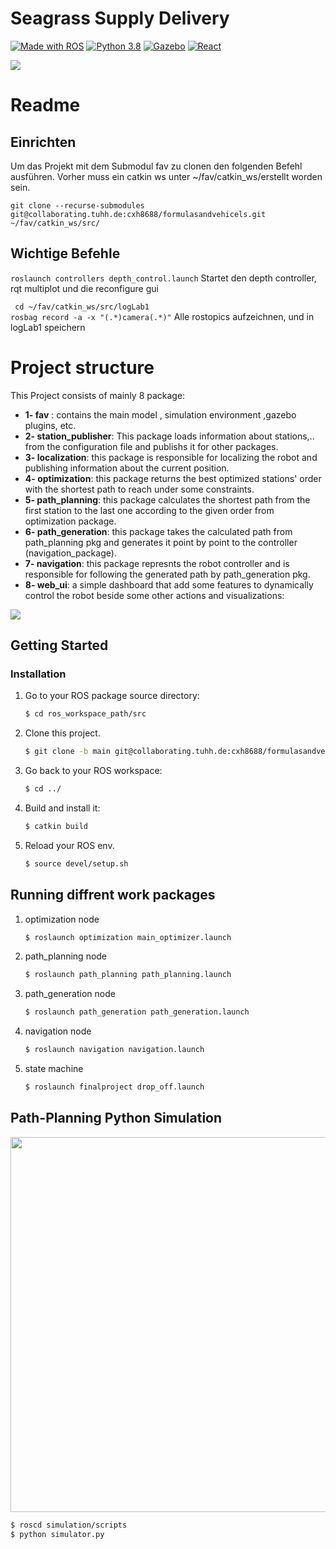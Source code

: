 # Seagrass Supply Delivery

[![Made with ROS](https://img.shields.io/badge/Made%20with-ROS-green?&logo=ros)](http://wiki.ros.org/)
[![Python 3.8](https://img.shields.io/badge/Python-3.8-3776AB?logo=python)](https://www.python.org/downloads/release/python-360/)
[![Gazebo](https://img.shields.io/badge/GAZEBO-orange?logo=gazebo&logoColor=white)](https://gazebosim.org/home)
[![React](https://img.shields.io/badge/REACT-blue?logo=react&logoColor=white)](https://reactjs.org/)


![](./main_process.png)


# Readme

## Einrichten

Um das Projekt mit dem Submodul fav zu clonen den folgenden Befehl ausführen. Vorher muss ein catkin ws unter ~/fav/catkin_ws/erstellt 
worden sein.

`git clone --recurse-submodules git@collaborating.tuhh.de:cxh8688/formulasandvehicels.git ~/fav/catkin_ws/src/`

## Wichtige Befehle

`roslaunch controllers depth_control.launch`  Startet den depth controller, rqt multiplot und       die reconfigure gui

` cd ~/fav/catkin_ws/src/logLab1` <br />
 `rosbag record -a -x "(.*)camera(.*)"` Alle rostopics aufzeichnen, und in logLab1 speichern
# Project structure
This Project consists of mainly 8 package:
- **1- fav** : contains the main model , simulation environment ,gazebo plugins, etc.
- **2- station_publisher**: This package loads information about stations,.. from the configuration file and publishs it for other packages.
- **3- localization**: this package is responsible for localizing the robot and publishing information about the current position. 
- **4- optimization**: this package returns the best optimized stations' order with the shortest path to reach under some constraints.
- **5- path_planning**: this package calculates the shortest path from the first station to the last one according to the given order from optimization package.
- **6- path_generation**: this package takes the calculated path from path_planning pkg and generates it point by point to the controller (navigation_package).
- **7- navigation**: this package represnts the robot controller and is responsible for following the generated path by path_generation pkg.
- **8- web_ui**: a simple dashboard that add some features to dynamically control the robot beside some other actions and visualizations:

![](./pkg_order.png)

 ## Getting Started
  
  ### Installation ###
   1. Go to your ROS package source directory:
        ~~~bash
        $ cd ros_workspace_path/src
        ~~~
   2. Clone this project.
        ~~~bash
        $ git clone -b main git@collaborating.tuhh.de:cxh8688/formulasandvehicels.git
        ~~~
   3. Go back to your ROS workspace:
        ~~~bash
        $ cd ../
        ~~~
   4. Build and install it:
        ~~~bash
        $ catkin build
        ~~~
   5. Reload your ROS env.
        ~~~bash
        $ source devel/setup.sh
        ~~~


## Running diffrent work packages

1. optimization node
    ~~~bash
    $ roslaunch optimization main_optimizer.launch
    ~~~
2. path_planning node
    ~~~bash
    $ roslaunch path_planning path_planning.launch
    ~~~
3. path_generation node
    ~~~bash
    $ roslaunch path_generation path_generation.launch
    ~~~
4. navigation node
    ~~~bash
    $ roslaunch navigation navigation.launch
    ~~~ 
5. state machine

    ~~~bash
    $ roslaunch finalproject drop_off.launch
    ~~~ 

## Path-Planning Python Simulation ##
<p align="center">
<img  src="./assets/BFS.gif" width="600"  />
</p>

~~~bash
$ roscd simulation/scripts
$ python simulator.py
~~~
